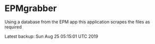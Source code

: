 # EPMgrabber
Using a database from the EPM app this application scrapes the files as required


Latest backup: Sun Aug 25 05:15:01 UTC 2019
